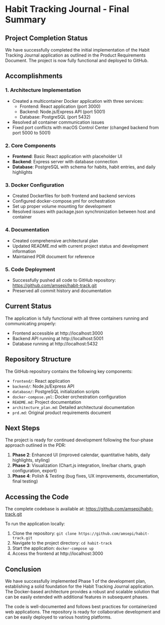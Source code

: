 # Habit Tracking Journal - Final Summary

## Project Completion Status

We have successfully completed the initial implementation of the Habit Tracking Journal application as outlined in the Product Requirements Document. The project is now fully functional and deployed to GitHub.

## Accomplishments

### 1. Architecture Implementation
- Created a multicontainer Docker application with three services:
  - Frontend: React application (port 3000)
  - Backend: Node.js/Express API (port 5001)
  - Database: PostgreSQL (port 5432)
- Resolved all container communication issues
- Fixed port conflicts with macOS Control Center (changed backend from port 5000 to 5001)

### 2. Core Components
- **Frontend**: Basic React application with placeholder UI
- **Backend**: Express server with database connection
- **Database**: PostgreSQL with schema for habits, habit entries, and daily highlights

### 3. Docker Configuration
- Created Dockerfiles for both frontend and backend services
- Configured docker-compose.yml for orchestration
- Set up proper volume mounting for development
- Resolved issues with package.json synchronization between host and container

### 4. Documentation
- Created comprehensive architectural plan
- Updated README.md with current project status and development information
- Maintained PDR document for reference

### 5. Code Deployment
- Successfully pushed all code to GitHub repository: https://github.com/amsepi/habit-track.git
- Preserved all commit history and documentation

## Current Status

The application is fully functional with all three containers running and communicating properly:
- Frontend accessible at http://localhost:3000
- Backend API running at http://localhost:5001
- Database running at http://localhost:5432

## Repository Structure

The GitHub repository contains the following key components:
- `frontend/`: React application
- `backend/`: Node.js/Express API
- `database/`: PostgreSQL initialization scripts
- `docker-compose.yml`: Docker orchestration configuration
- `README.md`: Project documentation
- `architecture_plan.md`: Detailed architectural documentation
- `prd.md`: Original product requirements document

## Next Steps

The project is ready for continued development following the four-phase approach outlined in the PDR:

1. **Phase 2**: Enhanced UI (improved calendar, quantitative habits, daily highlights, styling)
2. **Phase 3**: Visualization (Chart.js integration, line/bar charts, graph configuration, export)
3. **Phase 4**: Polish & Testing (bug fixes, UX improvements, documentation, final testing)

## Accessing the Code

The complete codebase is available at: https://github.com/amsepi/habit-track.git

To run the application locally:
1. Clone the repository: `git clone https://github.com/amsepi/habit-track.git`
2. Navigate to the project directory: `cd habit-track`
3. Start the application: `docker-compose up`
4. Access the frontend at http://localhost:3000

## Conclusion

We have successfully implemented Phase 1 of the development plan, establishing a solid foundation for the Habit Tracking Journal application. The Docker-based architecture provides a robust and scalable solution that can be easily extended with additional features in subsequent phases.

The code is well-documented and follows best practices for containerized web applications. The repository is ready for collaborative development and can be easily deployed to various hosting platforms.
